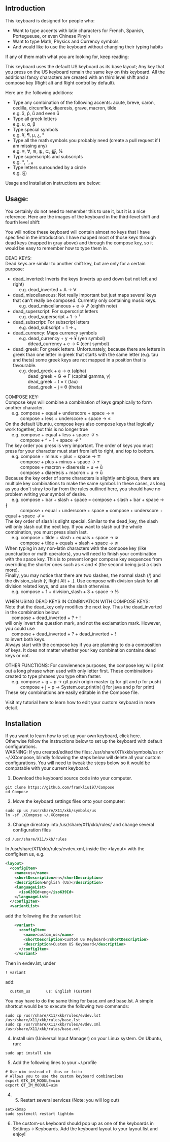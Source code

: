 ## Introduction

This keyboard is designed for people who:
  - Want to type accents with latin characters for French, Spanish, Portegueuse, or even Chinese Pinyin
  - Want to type Math, Physics and Currency symbols
  - And would like to use the keyboard without changing their typing habits

If any of them math what you are looking for, keep reading:

This keyboard uses the default US keyboard as its base layout; Any key that you press on the US keyboard remain the same key on this keyboard. All the additional fancy characters
are created with an third level shift and a compose key (Right alt and Right control by default).

Here are the following additions:
  - Type any combination of the following accents: acute, breve, caron, cedilla, circumflex, diaeresis, grave, macron, tilde  
    e.g. ẍ, ṕ, ṻ and even ǖ   
  - Type all greek letters  
    e.g. υ, α, β  
  - Type special symbols  
    e.g. ¥, ¶, µ, ¿, °  
  - Type all the math symbols you probably need (create a pull request if I am missing any)  
    e.g. ≡, ∀, ≋, ≩, ⊊, ∰, ¾  
  - Type superscripts and subscripts  
    e.g. ⁴, ⁺, ₀   
  - Type letters surrounded by a circle  
    e.g. ⓔ


Usage and Installation instructions are below:

## Usage: 

You certainly do not need to remember this to use it, but it is a nice reference. Here are the images of the keyboard in the third-level shift and fourth level shift:


You will notice these keyboard will contain almost no keys that I have specified in the introduction. I have mapped most of those keys through dead keys (mapped in gray above) and through the compose key, so it would be easy to remember how to type them in.

DEAD KEYS:  
Dead keys are similar to another shift key, but are only for a certain purpose:
- dead_inverted: Inverts the keys (inverts up and down but not left and right)  
  &nbsp;&nbsp;&nbsp;&nbsp;&nbsp;e.g.  dead_inverted + A → ∀  
- dead_miscellaneous: Not really important but just maps several keys that can't really be composed. Currently only containing music keys.  
  &nbsp;&nbsp;&nbsp;&nbsp;&nbsp;e.g. dead_miscellaneous + e → ♪ (eighth note)  
- dead_superscript: For superscript letters  
  &nbsp;&nbsp;&nbsp;&nbsp;&nbsp;e.g. dead_superscript + 1 → ¹  
- dead_subscript: For subscript letters  
  &nbsp;&nbsp;&nbsp;&nbsp;&nbsp;e.g. dead_subscript + 1 → ₁  
- dead_currency: Maps currency symbols    
  &nbsp;&nbsp;&nbsp;&nbsp;&nbsp;e.g. dead_currency + y → ¥ (yen symbol)  
  &nbsp;&nbsp;&nbsp;&nbsp;&nbsp;&nbsp;&nbsp;&nbsp;&nbsp;&nbsp;&nbsp;&nbsp;ddead_currency + c → ¢ (cent symbol)  
- dead_greek: For greek letters. Unfortunately, because there are letters in greek than one letter in greek that starts with the same letter (e.g. tau and theta)
some greek keys are not mapped in a position that is favourable.  
&nbsp;&nbsp;&nbsp;&nbsp;&nbsp;e.g. dead_greek + a → α (alpha)   
&nbsp;&nbsp;&nbsp;&nbsp;&nbsp;&nbsp;&nbsp;&nbsp;&nbsp;&nbsp;&nbsp;&nbsp;dead_greek + G → Γ (capital gamma, γ)    
&nbsp;&nbsp;&nbsp;&nbsp;&nbsp;&nbsp;&nbsp;&nbsp;&nbsp;&nbsp;&nbsp;&nbsp;dead_greek + t = τ (tau)   
&nbsp;&nbsp;&nbsp;&nbsp;&nbsp;&nbsp;&nbsp;&nbsp;&nbsp;&nbsp;&nbsp;&nbsp;dead_greek + j = θ (theta)   

COMPOSE KEY:  
Compose keys will combine a combination of keys graphically to form another character.   
&nbsp;&nbsp;&nbsp;&nbsp;&nbsp;e.g. compose + equal + underscore + space →  ≡     
&nbsp;&nbsp;&nbsp;&nbsp;&nbsp;&nbsp;&nbsp;&nbsp;&nbsp;&nbsp;&nbsp;&nbsp;compose + less + underscore + space → ≤    
On the default Ubuntu, compose keys also compose keys that logically work together, but this is no longer true   
&nbsp;&nbsp;&nbsp;&nbsp;&nbsp;e.g. compose + equal + less + space ↛  ≤    
&nbsp;&nbsp;&nbsp;&nbsp;&nbsp;&nbsp;&nbsp;&nbsp;&nbsp;&nbsp;&nbsp;&nbsp;compose + ^ + 1 + space ↛ ¹    
The key order you press is very important. The order of keys you must press for your character must start from left to right, and top to bottom.  
&nbsp;&nbsp;&nbsp;&nbsp;&nbsp;e.g. compose + minus + plus + space → ∓   
&nbsp;&nbsp;&nbsp;&nbsp;&nbsp;&nbsp;&nbsp;&nbsp;&nbsp;&nbsp;&nbsp;&nbsp;compose + plus + minus + space → ±  
&nbsp;&nbsp;&nbsp;&nbsp;&nbsp;&nbsp;&nbsp;&nbsp;&nbsp;&nbsp;&nbsp;&nbsp;compose + macron + diaeresis + u → ṻ   
&nbsp;&nbsp;&nbsp;&nbsp;&nbsp;&nbsp;&nbsp;&nbsp;&nbsp;&nbsp;&nbsp;&nbsp;compose + diaeresis + macron + u → ǖ  
Because the key order of some characters is slightly ambigious, there are multiple key combinations to make the same symbol. In these cases, as long as you don't stray too far from the rules outlined here, you should have no problem writing your symbol of desire.    
&nbsp;&nbsp;&nbsp;&nbsp;&nbsp;e.g. compose + bar + slash + space = compose + slash + bar + space → ∤  
&nbsp;&nbsp;&nbsp;&nbsp;&nbsp;&nbsp;&nbsp;&nbsp;&nbsp;&nbsp;&nbsp;&nbsp;compose + equal + underscore + space = compose + underscore + equal + space ↛ ≡  
The key order of slash is slight special. Similar to the dead_key, the slash will only slash out the next key. If you want to slash out the whole combination, you must press slash last.  
&nbsp;&nbsp;&nbsp;&nbsp;&nbsp;e.g. compose + tilde + slash + equals + space → ≆  
&nbsp;&nbsp;&nbsp;&nbsp;&nbsp;&nbsp;&nbsp;&nbsp;&nbsp;&nbsp;&nbsp;&nbsp;compose + tilde + equals + slash + space → ≇  
When typing in any non-latin characters with the compose key (like punctuation or math operators), you will need to finish your combination with the space key. This is to prevent longer compose key sequences from overriding the shorter ones
such as ≤ and ≰ (the second being just a slash more).  
Finally, you may notice that there are two slashes, the normal slash (/) and the division_slash (∕, Right Alt + .). Use compose with division slash for all division related keys, and use the slash otherwise.  
&nbsp;&nbsp;&nbsp;&nbsp;&nbsp;e.g. compose + 1 + division_slash + 3 + space → ⅓     


WHEN USING DEAD KEYS IN COMBINATION WITH COMPOSE KEYS:  
Note that the dead_key only modifies the next key. Thus the dead_inverted in the combination below:   
&nbsp;&nbsp;&nbsp;&nbsp;&nbsp;compose + dead_inverted + ? + !   
will only invert the question mark, and not the exclamation mark. However, you could use   
&nbsp;&nbsp;&nbsp;&nbsp;&nbsp;compose + dead_inverted + ? + dead_inverted + !   
to invert both keys.  
Always start with the compose key if you are planning to do a composition of keys. It does not matter whether your key combination contains dead keys or not.  

OTHER FUNCTIONS:
For convienence purposes, the compose key will print out a long phrase when used with only letter first. These combinations created to type phrases you type often faster.  
&nbsp;&nbsp;&nbsp;&nbsp;&nbsp;e.g. compose + g + p → git push origin master      (g for git and p for push)  
&nbsp;&nbsp;&nbsp;&nbsp;&nbsp;&nbsp;&nbsp;&nbsp;&nbsp;&nbsp;&nbsp;&nbsp;compose + j + p → System.out.println(         (j for java and p for print)  
These key combinations are easily editable in the Compose file.  

Visit my tutorial here to learn how to edit your custom keyboard in more detail.  


## Installation

If you want to learn how to set up your own keyboard, click here.  
Otherwise follow the instructions below to set up the keyboard with default configurations.  
WARNING: If you created/edited the files: /usr/share/X11/xkb/symbols/us or ~/.XCompose, blindly following the steps below will delete all your custom configurations. You will need to tweak the steps below so it would be compatable with your current keyboard.  

1. Download the keyboard source code into your computer.
```
git clone https://github.com/frankliu197/Compose 
cd Compose
```
2. Move the keyboard settings files onto your computer:
```
sudo cp us /usr/share/X11/xkb/symbols/us
ln -sf .XCompose ~/.XCompose
``` 
3. Change directory into /usr/share/X11/xkb/rules/ and change several configuration files
```
cd /usr/share/X11/xkb/rules
```
In /usr/share/X11/xkb/rules/evdev.xml, inside the \<layout\> with the configItem us, e.g. 
```xml
<layout>
  <configItem>
    <name>us</name>
    <shortDescription>en</shortDescription>
    <description>English (US)</description>
    <languageList>
      <iso639Id>eng</iso639Id>
    </languageList>
  </configItem>
  <variantList>
```
add the following the the variant list:
```xml
    <variant>
      <configItem>
        <name>custom_us</name>
        <shortDescription>Custom US Keyboard</shortDescription>
        <description>Custom US Keyboard</description>
      </configItem>
    </variant>
```
Then in evdev.lst, under 
```
! variant
```
   add: 
```
  custom_us       us: English (Custom)
```
You may have to do the same thing for base.xml and base.lst. A simple shortcut would be to execute the following two commands:
```
sudo cp /usr/share/X11/xkb/rules/evdev.lst /usr/share/X11/xkb/rules/base.lst
sudo cp /usr/share/X11/xkb/rules/evdev.xml /usr/share/X11/xkb/rules/base.xml
```

4. Install uim (Universal Input Manager) on your Linux system. On Ubuntu, run:
```
sudo apt install uim
```
5. Add the following lines to your ~/.profile
```
# Use uim instead of ibus or fcitx
# Allows you to use the custom keyboard combinations
export GTK_IM_MODULE=uim
export QT_IM_MODULE=uim
```

4. 5. Restart several services (Note: you will log out)
```
setxkbmap
sudo systemctl restart lightdm
```
6. The custom-us keyboard should pop up as one of the keyboards in Settings→ Keyboards. Add the keyboard layout to your layout list and enjoy!
